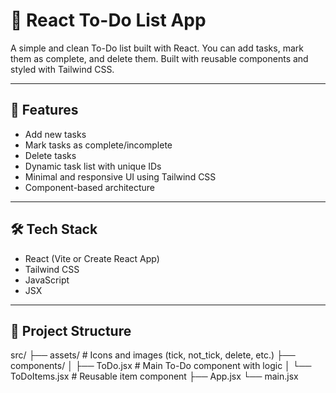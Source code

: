 # 📝 React To-Do List App

A simple and clean To-Do list built with React. You can add tasks, mark them as complete, and delete them. Built with reusable components and styled with Tailwind CSS.

---

## 🚀 Features

- Add new tasks
- Mark tasks as complete/incomplete
- Delete tasks
- Dynamic task list with unique IDs
- Minimal and responsive UI using Tailwind CSS
- Component-based architecture

---

## 🛠️ Tech Stack

- React (Vite or Create React App)
- Tailwind CSS
- JavaScript
- JSX

---

## 📁 Project Structure

src/
├── assets/ # Icons and images (tick, not_tick, delete, etc.)
├── components/
│ ├── ToDo.jsx # Main To-Do component with logic
│ └── ToDoItems.jsx # Reusable item component
├── App.jsx
└── main.jsx
